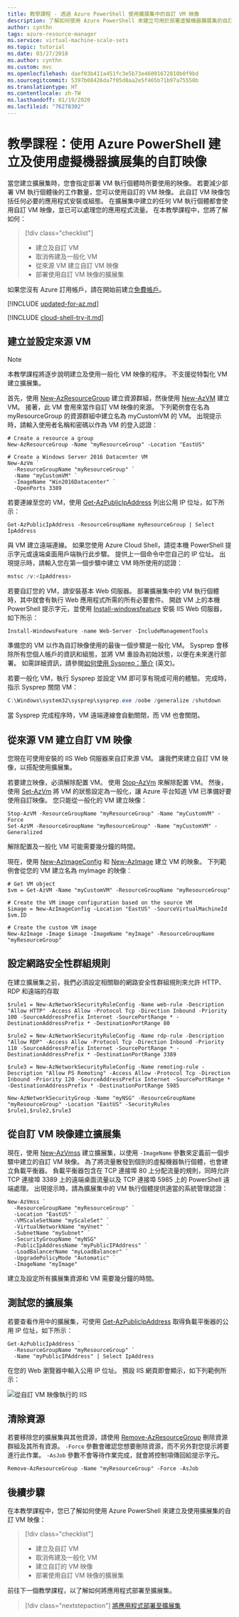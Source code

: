 ```yaml
---
title: 教學課程 - 透過 Azure PowerShell 使用擴展集中的自訂 VM 映像
description: 了解如何使用 Azure PowerShell 來建立可用於部署虛擬機器擴展集的自訂 VM 映像
author: cynthn
tags: azure-resource-manager
ms.service: virtual-machine-scale-sets
ms.topic: tutorial
ms.date: 03/27/2018
ms.author: cynthn
ms.custom: mvc
ms.openlocfilehash: daef03b411a451fc3e5b73e46091672810b0f9bd
ms.sourcegitcommit: 5397b08426da7f05d8aa2e5f465b71b97a75550b
ms.translationtype: HT
ms.contentlocale: zh-TW
ms.lasthandoff: 01/19/2020
ms.locfileid: "76278302"
---
```

# <a name="tutorial-create-and-use-a-custom-image-for-virtual-machine-scale-sets-with-azure-powershell"></a>教學課程：使用 Azure PowerShell 建立及使用虛擬機器擴展集的自訂映像

當您建立擴展集時，您會指定部署 VM 執行個體時所要使用的映像。 若要減少部署 VM 執行個體後的工作數量，您可以使用自訂的 VM 映像。 此自訂 VM 映像包括任何必要的應用程式安裝或組態。 在擴展集中建立的任何 VM 執行個體都會使用自訂 VM 映像，並已可以處理您的應用程式流量。 在本教學課程中，您將了解如何：

> [!div class="checklist"]
> * 建立及自訂 VM
> * 取消佈建及一般化 VM
> * 從來源 VM 建立自訂 VM 映像
> * 部署使用自訂 VM 映像的擴展集

如果您沒有 Azure 訂用帳戶，請在開始前建立[免費帳戶](https://azure.microsoft.com/free/?WT.mc_id=A261C142F)。

[!INCLUDE [updated-for-az.md](../../includes/updated-for-az.md)]

[!INCLUDE [cloud-shell-try-it.md](../../includes/cloud-shell-try-it.md)]


## <a name="create-and-configure-a-source-vm"></a>建立並設定來源 VM

>[!NOTE]
> 本教學課程將逐步說明建立及使用一般化 VM 映像的程序。 不支援從特製化 VM 建立擴展集。

首先，使用 [New-AzResourceGroup](/powershell/module/az.resources/new-azresourcegroup) 建立資源群組，然後使用 [New-AzVM](/powershell/module/az.compute/new-azvm) 建立 VM。 接著，此 VM 會用來當作自訂 VM 映像的來源。 下列範例會在名為 myResourceGroup  的資源群組中建立名為 myCustomVM  的 VM。 出現提示時，請輸入使用者名稱和密碼以作為 VM 的登入認證：

```azurepowershell-interactive
# Create a resource a group
New-AzResourceGroup -Name "myResourceGroup" -Location "EastUS"

# Create a Windows Server 2016 Datacenter VM
New-AzVm `
  -ResourceGroupName "myResourceGroup" `
  -Name "myCustomVM" `
  -ImageName "Win2016Datacenter" `
  -OpenPorts 3389
```

若要連線至您的 VM，使用 [Get-AzPublicIpAddress](/powershell/module/az.network/get-azpublicipaddress) 列出公用 IP 位址，如下所示：

```azurepowershell-interactive
Get-AzPublicIpAddress -ResourceGroupName myResourceGroup | Select IpAddress
```

與 VM 建立遠端連線。 如果您使用 Azure Cloud Shell，請從本機 PowerShell 提示字元或遠端桌面用戶端執行此步驟。 提供上一個命令中您自己的 IP 位址。 出現提示時，請輸入您在第一個步驟中建立 VM 時所使用的認證：

```powershell
mstsc /v:<IpAddress>
```

若要自訂您的 VM，請安裝基本 Web 伺服器。 部署擴展集中的 VM 執行個體時，其中就會有執行 Web 應用程式所需的所有必要套件。 開啟 VM 上的本機 PowerShell 提示字元，並使用 [Install-windowsfeature](/powershell/module/servermanager/install-windowsfeature) 安裝 IIS Web 伺服器，如下所示：

```powershell
Install-WindowsFeature -name Web-Server -IncludeManagementTools
```

準備您的 VM 以作為自訂映像使用的最後一個步驟是一般化 VM。 Sysprep 會移除所有您個人帳戶的資訊和組態，並將 VM 重設為初始狀態，以便在未來進行部署。 如需詳細資訊，請參閱[如何使用 Sysprep：簡介](https://technet.microsoft.com/library/bb457073.aspx) \(英文\)。

若要一般化 VM，執行 Sysprep 並設定 VM 即可享有現成可用的體驗。 完成時，指示 Sysprep 關閉 VM：

```powershell
C:\Windows\system32\sysprep\sysprep.exe /oobe /generalize /shutdown
```

當 Sysprep 完成程序時，VM 遠端連線會自動關閉，而 VM 也會關閉。


## <a name="create-a-custom-vm-image-from-the-source-vm"></a>從來源 VM 建立自訂 VM 映像
您現在可使用安裝的 IIS Web 伺服器來自訂來源 VM。 讓我們來建立自訂 VM 映像，以搭配使用擴展集。

若要建立映像，必須解除配置 VM。 使用 [Stop-AzVm](/powershell/module/az.compute/stop-azvm) 來解除配置 VM。 然後，使用 [Set-AzVm](/powershell/module/az.compute/set-azvm) 將 VM 的狀態設定為一般化，讓 Azure 平台知道 VM 已準備好要使用自訂映像。 您只能從一般化的 VM 建立映像：

```azurepowershell-interactive
Stop-AzVM -ResourceGroupName "myResourceGroup" -Name "myCustomVM" -Force
Set-AzVM -ResourceGroupName "myResourceGroup" -Name "myCustomVM" -Generalized
```

解除配置及一般化 VM 可能需要幾分鐘的時間。

現在，使用 [New-AzImageConfig](/powershell/module/az.compute/new-azimageconfig) 和 [New-AzImage](/powershell/module/az.compute/new-azimage) 建立 VM 的映象。 下列範例會從您的 VM 建立名為 myImage  的映像：

```azurepowershell-interactive
# Get VM object
$vm = Get-AzVM -Name "myCustomVM" -ResourceGroupName "myResourceGroup"

# Create the VM image configuration based on the source VM
$image = New-AzImageConfig -Location "EastUS" -SourceVirtualMachineId $vm.ID 

# Create the custom VM image
New-AzImage -Image $image -ImageName "myImage" -ResourceGroupName "myResourceGroup"
```

## <a name="configure-the-network-security-group-rules"></a>設定網路安全性群組規則
在建立擴展集之前，我們必須設定相關聯的網路安全性群組規則來允許 HTTP、RDP 和遠端的存取 

```azurepowershell-interactive
$rule1 = New-AzNetworkSecurityRuleConfig -Name web-rule -Description "Allow HTTP" -Access Allow -Protocol Tcp -Direction Inbound -Priority 100 -SourceAddressPrefix Internet -SourcePortRange * -DestinationAddressPrefix * -DestinationPortRange 80

$rule2 = New-AzNetworkSecurityRuleConfig -Name rdp-rule -Description "Allow RDP" -Access Allow -Protocol Tcp -Direction Inbound -Priority 110 -SourceAddressPrefix Internet -SourcePortRange * -DestinationAddressPrefix * -DestinationPortRange 3389

$rule3 = New-AzNetworkSecurityRuleConfig -Name remoting-rule -Description "Allow PS Remoting" -Access Allow -Protocol Tcp -Direction Inbound -Priority 120 -SourceAddressPrefix Internet -SourcePortRange * -DestinationAddressPrefix * -DestinationPortRange 5985

New-AzNetworkSecurityGroup -Name "myNSG" -ResourceGroupName "myResourceGroup" -Location "EastUS" -SecurityRules $rule1,$rule2,$rule3
```

## <a name="create-a-scale-set-from-the-custom-vm-image"></a>從自訂 VM 映像建立擴展集
現在，使用 [New-AzVmss](/powershell/module/az.compute/new-azvmss) 建立擴展集，以使用 `-ImageName` 參數來定義前一個步驟中建立的自訂 VM 映像。 為了將流量散發到個別的虛擬機器執行個體，也會建立負載平衡器。 負載平衡器包含在 TCP 連接埠 80 上分配流量的規則，同時允許 TCP 連接埠 3389 上的遠端桌面流量以及 TCP 連接埠 5985 上的 PowerShell 遠端處理。 出現提示時，請為擴展集中的 VM 執行個體提供適當的系統管理認證：

```azurepowershell-interactive
New-AzVmss `
  -ResourceGroupName "myResourceGroup" `
  -Location "EastUS" `
  -VMScaleSetName "myScaleSet" `
  -VirtualNetworkName "myVnet" `
  -SubnetName "mySubnet" `
  -SecurityGroupName "myNSG"
  -PublicIpAddressName "myPublicIPAddress" `
  -LoadBalancerName "myLoadBalancer" `
  -UpgradePolicyMode "Automatic" `
  -ImageName "myImage"
```

建立及設定所有擴展集資源和 VM 需要幾分鐘的時間。


## <a name="test-your-scale-set"></a>測試您的擴展集
若要查看作用中的擴展集，可使用 [Get-AzPublicIpAddress](/powershell/module/az.network/Get-AzPublicIpAddress) 取得負載平衡器的公用 IP 位址，如下所示：


```azurepowershell-interactive
Get-AzPublicIpAddress `
  -ResourceGroupName "myResourceGroup" `
  -Name "myPublicIPAddress" | Select IpAddress
```

在您的 Web 瀏覽器中輸入公用 IP 位址。 預設 IIS 網頁即會顯示，如下列範例所示：

![從自訂 VM 映像執行的 IIS](media/tutorial-use-custom-image-powershell/default-iis-website.png)


## <a name="clean-up-resources"></a>清除資源
若要移除您的擴展集與其他資源，請使用 [Remove-AzResourceGroup](/powershell/module/az.resources/remove-azresourcegroup) 刪除資源群組及其所有資源。 `-Force` 參數會確認您想要刪除資源，而不另外對您提示將要進行此作業。 `-AsJob` 參數不會等待作業完成，就會將控制項傳回給提示字元。

```azurepowershell-interactive
Remove-AzResourceGroup -Name "myResourceGroup" -Force -AsJob
```


## <a name="next-steps"></a>後續步驟
在本教學課程中，您已了解如何使用 Azure PowerShell 來建立及使用擴展集的自訂 VM 映像：

> [!div class="checklist"]
> * 建立及自訂 VM
> * 取消佈建及一般化 VM
> * 建立自訂的 VM 映像
> * 部署使用自訂 VM 映像的擴展集

前往下一個教學課程，以了解如何將應用程式部署至擴展集。

> [!div class="nextstepaction"]
> [將應用程式部署至擴展集](tutorial-install-apps-powershell.md)
